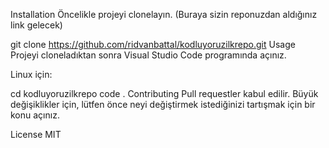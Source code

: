 Installation
Öncelikle projeyi clonelayın. (Buraya sizin reponuzdan aldığınız link gelecek)

git clone https://github.com/ridvanbattal/kodluyoruzilkrepo.git
Usage
Projeyi cloneladıktan sonra Visual Studio Code programında açınız.

Linux için:

cd kodluyoruzilkrepo
code .
Contributing
Pull requestler kabul edilir. Büyük değişiklikler için, lütfen önce neyi değiştirmek istediğinizi tartışmak için bir konu açınız.

License
MIT
